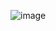 ![image](https://github.com/guozheng07/FE-learn/assets/42236890/ef5ff9dd-c7f5-4ff5-9445-8475d9992f81)
